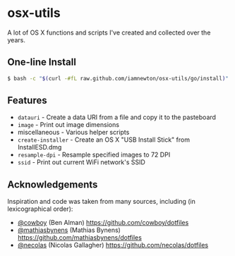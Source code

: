 # osx-utils

A lot of OS X functions and scripts I've created and collected over the years.

## One-line Install

```bash
$ bash -c "$(curl -#fL raw.github.com/iamnewton/osx-utils/go/install)"
```

## Features

* `datauri` - Create a data URI from a file and copy it to the pasteboard
* `image` - Print out image dimensions
* miscellaneous - Various helper scripts
* `create-installer` - Create an OS X "USB Install Stick" from InstallESD.dmg
* `resample-dpi` - Resample specified images to 72 DPI
* `ssid` - Print out current WiFi network's SSID

## Acknowledgements

Inspiration and code was taken from many sources, including (in lexicographical order):

* [@cowboy](https://github.com/cowboy) (Ben Alman) https://github.com/cowboy/dotfiles
* [@mathiasbynens](https://github.com/mathiasbynens) (Mathias Bynens) https://github.com/mathiasbynens/dotfiles
* [@necolas](https://github.com/necolas) (Nicolas Gallagher) https://github.com/necolas/dotfiles
